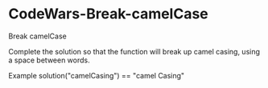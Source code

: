 # CodeWars-Break-camelCase
Break camelCase

Complete the solution so that the function will break up camel casing, using a space between words.

Example
solution("camelCasing")  ==  "camel Casing"

